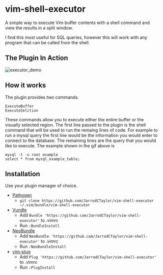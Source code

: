 # vim-shell-executor

A simple way to execute Vim buffer contents with a shell command and view the results in a split window.

I find this most useful for SQL queries, however this will work with any program that can be called from the shell.

## The Plugin In Action

![executor_demo](https://f.cloud.github.com/assets/4416952/1560433/ec064cf4-5005-11e3-81ea-c1b7fb477915.gif)

## How it works

The plugin provides two commands.
```
ExecuteBuffer
ExecuteSelction
```
These commands allow you to execute either the entire buffer or the visually selected region. The first line
passed to the plugin is the shell command that will be used to run the remaing lines of code. For example
to run a mysql query the first line would be the information you would enter to connect to the database.
The remaining lines are the query that you would like to execute. The example shown in the gif above is
``` shell
mysql -t -u root example
select * from mysql_example_table;
```

## Installation

Use your plugin manager of choice.

- [Pathogen](https://github.com/tpope/vim-pathogen)
  - `git clone https://github.com/JarrodCTaylor/vim-shell-executor ~/.vim/bundle/vim-shell-executor`
- [Vundle](https://github.com/gmarik/vundle)
  - Add `Bundle 'https://github.com/JarrodCTaylor/vim-shell-executor'` to .vimrc
  - Run `:BundleInstall`
- [NeoBundle](https://github.com/Shougo/neobundle.vim)
  - Add `NeoBundle 'https://github.com/JarrodCTaylor/vim-shell-executor'` to .vimrc
  - Run `:NeoBundleInstall`
- [vim-plug](https://github.com/junegunn/vim-plug)
  - Add `Plug 'https://github.com/JarrodCTaylor/vim-shell-executor'` to .vimrc
  - Run `:PlugInstall`
